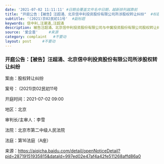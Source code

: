 ```yaml
---
date: '2021-07-02 11:11:11' #日期会覆盖文件名中日期，越新排列越靠前
title: "开庭公告：【被告】汪超涌、北京信中利投资股份有限公司所涉股权转让纠纷"  #标题
subtitle: '(2021)京02民初11号'  #副标题
keywords: 信中利,汪潮涌,汪超涌
description: 被告汪超涌、北京信中利投资股份有限公司与中冀投资股份有限公司股权转让纠纷。
source: '爱企查'     #来源
category: complaint   #不要动
layout: post     #不要动
---
```


### 开庭公告：【被告】汪超涌、北京信中利投资股份有限公司所涉股权转让纠纷

案由：股权转让纠纷

案号：	(2021)京02民初11号

开庭时间：2021-07-02 09:00

地区：北京

审判长/主审人：李雪

法院：北京市第二中级人民法院

法庭：第16法庭（A座）

来源：https://aiqicha.baidu.com/detail/openNoticeDetail?pid=28719151935815&dataId=997ed02e47af4a42fe511268affd86a0

